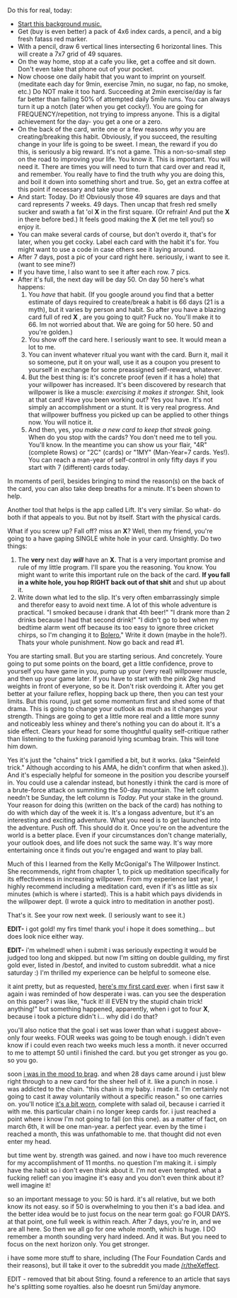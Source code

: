 Do this for real, today:

- [Start this background music.](https://www.youtube.com/watch?feature=player_detailpage&amp;v=MOHA75iIbVs)
- Get (buy is even better) a pack of 4x6 index cards, a pencil, and a big fresh fatass red marker.
- With a pencil, draw 6 vertical lines intersecting 6 horizontal lines.  This will create a 7x7 grid of 49 squares.
- On the way home, stop at a cafe you like, get a coffee and sit down.  Don't even take that phone out of your pocket.  
- Now choose one daily habit that you want to imprint on yourself.  (meditate each day for 9min, exercise 7min, no sugar, no fap, no smoke, etc.)  Do NOT make it too hard.  Succeeding at 2min exercise/day is far far better than failing 50% of attempted daily 5mile runs.  You can always turn it up a notch (later when you get cocky!).  You are going for FREQUENCY/repetition, not trying to impress anyone.  This is a digital achievement for the day- you get a one or a zero.  
- On the back of the card, write one or a few reasons *why* you are creating/breaking this habit.  Obviously, if you succeed, the resulting change in your life is going to be sweet.  I mean, the reward if you do this, is seriously a big reward.  It's not a game.  This a non-so-small step on the road to improving your life.  You know it.  This is important.  You will need it.  There are times you will need to turn that card over and read it, and remember.  You really have to find the truth why you are doing this, and boil it down into something short and true.  So, get an extra coffee at this point if necessary and take your time.
- And start: Today.  Do it!  Obviously those 49 squares are days and that card represents 7 weeks.  49 days. Then uncap that fresh red smelly sucker and swath a fat 'ol **X** in the first square. (Or refrain!  And put the **X** in there before bed.)  It feels good making the **X** (let me tell you!) so enjoy it.
- You can make several cards of course, but don't overdo it, that's for later, when you get cocky.  Label each card with the habit it's for.  You might want to use a code in case others see it laying around.
- After 7 days, post a pic of your card right here.  seriously, i want to see it. (want to see mine?)
- If you have time, I also want to see it after each row.  7 pics.  
- After it's full, the next day will be day 50.  On day 50 here's what happens:
  1. You _have_ that habit. (If you google around you find that a better estimate of days required to create/break a habit is 66 days (21 is a myth), but it varies by person and habit.  So after you have a blazing card full of red **X** , are you going to quit?  Fuck no.  You'll make it to 66.  Im not worried about that.  We are going for 50 here.  50 and you're golden.)  
  2. You show off the card here.  I seriously want to see.  It would mean a lot to me.  
  3. You can invent whatever ritual you want with the card.  Burn it, mail it so someone, put it on your wall, use it as a coupon you present to yourself in exchange for some preassigned self-reward, whatever.  
  4. But the best thing is: it's concrete proof (even if it has a hole) that your willpower has increased.  It's been discovered by research that willpower is like a muscle: *exercising it makes it stronger.* Shit, look at that card!  Have you been working out?  Yes you have.  It's not simply an accomplishment or a stunt.  It is very real progress.  And that willpower buffness you picked up can be applied to other things now.  You will notice it.
  5. And then, yes, _you make a new card to keep that streak going._  When do you stop with the cards?  You don't need me to tell you.  You'll know.  In the meantime you can show us your flair, "4R" (complete Rows) or "2C" (cards) or "1MY" (Man-Year=7 cards. Yes!).  You can reach a man-year of self-control in only fifty days if you start with 7 (different) cards today.

In moments of peril, besides bringing to mind the reason(s) on the back of the card, you can also take deep breaths for a minute.  It's been shown to help. 

Another tool that helps is the app called Lift.  It's very similar.  So what- do both if that appeals to you.  But not by itself.  Start with the physical cards.

What if you screw up?  Fall off?  miss an **X**?  Well, then my friend, you're going to a have gaping SINGLE white hole in your card.  Unsightly.  Do two things:

1. The **very** next day _**will**_ have an **X**.  That is a very important promise and rule of my little program.  I'll spare you the reasoning.  You know.  You might want to write this important rule on the back of the card.  **If you fall in a white hole, you hop RIGHT back out of that shit** and shut up about it.
2. Write down what led to the slip.  It's very often embarrassingly simple and therefor easy to avoid next time.  A lot of this whole adventure is practical.    "I smoked because i drank that 4th beer!"  "I drank more than 2 drinks because I had that second drink!"  "I didn't go to bed when my bedtime alarm went off because its too easy to ignore three cricket chirps, so I'm changing it to [Bolero.](https://www.youtube.com/watch?v=MOHA75iIbVs)"  Write it down (maybe in the hole?).  Thats your whole punishment.  Now go back and read #1.

You are starting small.  But you are starting serious.  And concretely.  Youre going to put some points on the board, get a little confidence, prove to yourself you have game in you, pump up your (very real) willpower muscle, and then up your game later.   If you have to start with the pink 2kg hand weights in front of everyone, so be it.  Don't risk overdoing it.  After you get better at your failure reflex, hopping back up there, then you can test your limits.  But this round, just get some momentum first and shed some of that drama.  This is going to change your outlook as much as it changes your strength.  Things are going to get a little more real and a little more sunny and noticeably less whiney and there's nothing you can do about it.  It's a side effect.  Clears your head for some thoughtful quality self-critique rather than listening to the fuxking paranoid lying scumbag brain.  This will tone him down.

Yes it's just the "chains" trick I gamified a bit, but it works.  (aka "Seinfeld trick."  Although according to his AMA, he didn't confirm that when asked.)).  And it's especially helpful for someone in the position you describe yourself in.  You could use a calendar instead, but honestly i think the card is more of a brute-force attack on summiting the 50-day mountain.  The left column needn't be Sunday, the left column is _Today._  Put your stake in the ground.  Your reason for doing this (written on the back of the card) has nothing to do with which day of the week it is.  It's a longass adventure, but it's an interesting and exciting adventure.  What you need is to get launched into the adventure.  Push off.  This should do it.  Once you're on the adventure the world is a better place.  Even if your circumstances don't change materially, your outlook does, and life does not suck the same way.  It's way more entertaining once it finds out you're engaged and want to play ball.

Much of this I learned from the Kelly McGonigal's The Willpower Instinct.  She recommends, right from chapter 1, to pick up meditation specifically for its effectiveness in increasing willpower.  From my experience last year, I highly recommend including a meditation card, even if it's as little as six minutes (which is where i started).  This is a habit which pays dividends in the willpower dept. (I wrote a quick intro to meditation in another post).

That's it.  See your row next week.  (I seriously want to see it.)

**EDIT-** i got gold!  my firs time!  thank you!  i hope it does something... but does look nice either way.

**EDIT-** i'm whelmed!  when i submit i was seriously expecting it would be judged too long and skipped.  but now I'm sitting on double guilding, my first gold ever, listed in /bestof, and invited to custom subreddit.  what a nice saturday :)  I'm thrilled my experience can be helpful to someone else. 

it aint pretty, but as requested, [here's my first card ever](http://i.imgur.com/417S2XL.jpg).  when i first saw it again i was reminded of how desperate i was.  can you see the desperation on this paper?  i was like, "fuck it!  ill EVEN try the stupid chain trick!  anything!"  but something happened, apparently, when i got to four **X**, because i took a picture didn't i...  why did i do that?

you'll also notice that the goal i set was lower than what i suggest above- only four weeks.  FOUR weeks was going to be tough enough.  i didn't even know if i could even reach two weeks much less a month.  it never occurred to me to attempt 50 until i finished the card.  but you get stronger as you go.  so you go.  

soon [i was in the mood to brag](http://i.imgur.com/83cfOeX.png).  and when 28 days came around i just blew right through to a new card for the sheer hell of it.  like a punch in nose.  i was addicted to the chain.  "this chain is my baby.  i made it.  I'm certainly not going to cast it away voluntarily without a specific reason."  so one carries on.  you'll notice [it's a bit worn](http://i.imgur.com/wXGz1ln.jpg), complete with salad oil, because i carried it with me.  this particular chain i no longer keep cards for.  i just reached a point where i know I'm not going to fall (on this one).  as a matter of fact, on march 6th, it will be one man-year.  a perfect year.  even by the time i reached a month, this was unfathomable to me.  that thought did not even enter my head.  

but time went by.  strength was gained.  and now i have too much reverence for my accomplishment of 11 months.  no question I'm making it.  i simply have the habit so i don't even think about it.  I'm not even tempted.  what a fucking relief!  can you imagine it's easy and you don't even think about it?  well imagine it!

so an important message to you: 50 is hard.  it's all relative, but we both know its not easy.  so if 50 is overwhelming to you then it's a bad idea.  and the better idea would be to just focus on the near term goal: go FOUR DAYS.  at that point, one full week is within reach.  After 7 days, you're in, and we are all here.  So then we all go for one whole month, which is huge.  I DO remember a month sounding very hard indeed.  And it was.  But you need to focus on the next horizon only.  You get stronger.
 
i have some more stuff to share, including (The Four Foundation Cards and their reasons), but ill take it over to the subreddit you made [/r/theXeffect](http://www.reddit.com/r/theXeffect).

EDIT - removed that bit about Sting.  found a reference to an article that says he's splitting some royalties.  also he doesnt run 5mi/day anymore.